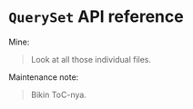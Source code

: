# `QuerySet` API reference

Mine:
> Look at all those individual files.

Maintenance note:
> Bikin ToC-nya.
